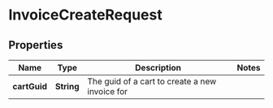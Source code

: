 
# InvoiceCreateRequest

## Properties
Name | Type | Description | Notes
------------ | ------------- | ------------- | -------------
**cartGuid** | **String** | The guid of a cart to create a new invoice for | 



